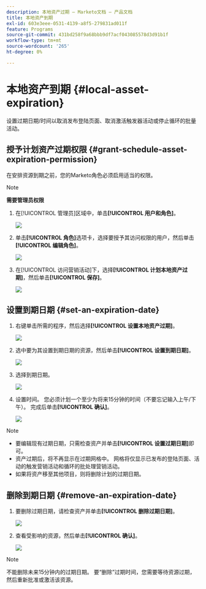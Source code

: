 ```yaml
---
description: 本地资产过期 — Marketo文档 — 产品文档
title: 本地资产到期
exl-id: 603e3eee-0531-4139-a8f5-279831ad011f
feature: Programs
source-git-commit: 431bd258f9a68bbb9df7acf043085578d3d91b1f
workflow-type: tm+mt
source-wordcount: '265'
ht-degree: 0%

---
```


# 本地资产到期 {#local-asset-expiration}

设置过期日期/时间以取消发布登陆页面、取消激活触发器活动或停止循环的批量活动。

## 授予计划资产过期权限 {#grant-schedule-asset-expiration-permission}

在安排资源到期之前，您的Marketo角色必须启用适当的权限。

>[!NOTE]
>
>**需要管理员权限**

1. 在[!UICONTROL 管理员]区域中，单击&#x200B;**[!UICONTROL 用户和角色]**。

   ![](assets/local-asset-expiration-1.png)

1. 单击&#x200B;**[!UICONTROL 角色]**&#x200B;选项卡，选择要授予其访问权限的用户，然后单击&#x200B;**[!UICONTROL 编辑角色]**。

   ![](assets/local-asset-expiration-2.png)

1. 在[!UICONTROL 访问营销活动]下，选择&#x200B;**[!UICONTROL 计划本地资产过期]**，然后单击&#x200B;**[!UICONTROL 保存]**。

   ![](assets/local-asset-expiration-3.png)

## 设置到期日期 {#set-an-expiration-date}

1. 右键单击所需的程序，然后选择&#x200B;**[!UICONTROL 设置本地资产过期]**。

   ![](assets/local-asset-expiration-4.png)

1. 选中要为其设置到期日期的资源，然后单击&#x200B;**[!UICONTROL 设置到期日期]**。

   ![](assets/local-asset-expiration-5.png)

1. 选择到期日期。

   ![](assets/local-asset-expiration-6.png)

1. 设置时间。 您必须计划一个至少为将来15分钟的时间（不要忘记输入上午/下午）。 完成后单击&#x200B;**[!UICONTROL 确认]**。

   ![](assets/local-asset-expiration-7.png)

>[!NOTE]
>
>* 要编辑现有过期日期，只需检查资产并单击&#x200B;**[!UICONTROL 设置过期日期]**&#x200B;即可。
>* 资产过期后，将不再显示在过期网格中。 网格将仅显示已发布的登陆页面、活动的触发营销活动和循环的批处理营销活动。
>* 如果将资产移至其他项目，则将删除计划的过期日期。

## 删除到期日期 {#remove-an-expiration-date}

1. 要删除过期日期，请检查资产并单击&#x200B;**[!UICONTROL 删除过期日期]**。

   ![](assets/local-asset-expiration-8.png)

1. 查看受影响的资源，然后单击&#x200B;**[!UICONTROL 确认]**。

   ![](assets/local-asset-expiration-9.png)

>[!NOTE]
>
>不能删除未来15分钟内的过期日期。 要“删除”过期时间，您需要等待资源过期，然后重新批准或激活该资源。
